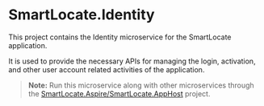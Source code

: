 # SmartLocate.Identity

This project contains the Identity microservice for the SmartLocate application.

It is used to provide the necessary APIs for managing the login, activation, and other user account related activities of the application.

> **Note:** Run this microservice along with other microservices through the [SmartLocate.Aspire/SmartLocate.AppHost](../SmartLocate.Aspire/README.md) project.
